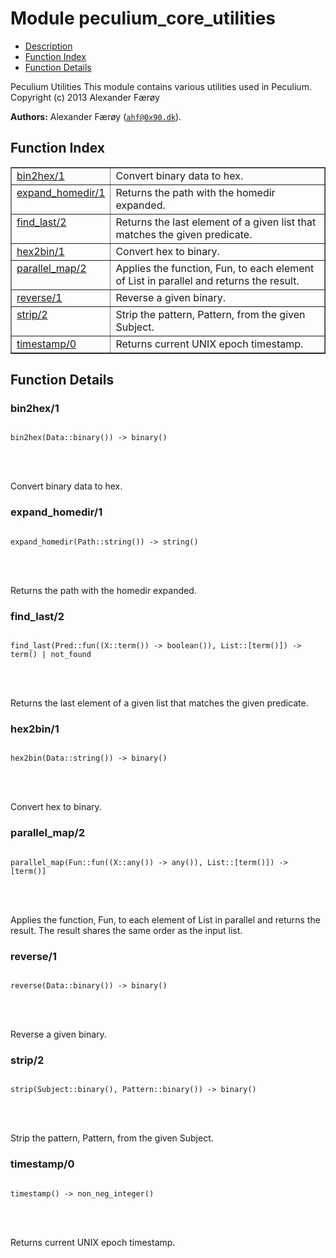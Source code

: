 

# Module peculium_core_utilities #
* [Description](#description)
* [Function Index](#index)
* [Function Details](#functions)


Peculium Utilities
This module contains various utilities used in Peculium.
Copyright (c)  2013 Alexander Færøy

__Authors:__ Alexander Færøy ([`ahf@0x90.dk`](mailto:ahf@0x90.dk)).
<a name="index"></a>

## Function Index ##


<table width="100%" border="1" cellspacing="0" cellpadding="2" summary="function index"><tr><td valign="top"><a href="#bin2hex-1">bin2hex/1</a></td><td>Convert binary data to hex.</td></tr><tr><td valign="top"><a href="#expand_homedir-1">expand_homedir/1</a></td><td>Returns the path with the homedir expanded.</td></tr><tr><td valign="top"><a href="#find_last-2">find_last/2</a></td><td>Returns the last element of a given list that matches the given predicate.</td></tr><tr><td valign="top"><a href="#hex2bin-1">hex2bin/1</a></td><td>Convert hex to binary.</td></tr><tr><td valign="top"><a href="#parallel_map-2">parallel_map/2</a></td><td>Applies the function, Fun, to each element of List in parallel and
returns the result.</td></tr><tr><td valign="top"><a href="#reverse-1">reverse/1</a></td><td>Reverse a given binary.</td></tr><tr><td valign="top"><a href="#strip-2">strip/2</a></td><td>Strip the pattern, Pattern, from the given Subject.</td></tr><tr><td valign="top"><a href="#timestamp-0">timestamp/0</a></td><td>Returns current UNIX epoch timestamp.</td></tr></table>


<a name="functions"></a>

## Function Details ##

<a name="bin2hex-1"></a>

### bin2hex/1 ###


<pre><code>
bin2hex(Data::binary()) -&gt; binary()
</code></pre>

<br></br>


Convert binary data to hex.
<a name="expand_homedir-1"></a>

### expand_homedir/1 ###


<pre><code>
expand_homedir(Path::string()) -&gt; string()
</code></pre>

<br></br>


Returns the path with the homedir expanded.
<a name="find_last-2"></a>

### find_last/2 ###


<pre><code>
find_last(Pred::fun((X::term()) -&gt; boolean()), List::[term()]) -&gt; term() | not_found
</code></pre>

<br></br>


Returns the last element of a given list that matches the given predicate.
<a name="hex2bin-1"></a>

### hex2bin/1 ###


<pre><code>
hex2bin(Data::string()) -&gt; binary()
</code></pre>

<br></br>


Convert hex to binary.
<a name="parallel_map-2"></a>

### parallel_map/2 ###


<pre><code>
parallel_map(Fun::fun((X::any()) -&gt; any()), List::[term()]) -&gt; [term()]
</code></pre>

<br></br>


Applies the function, Fun, to each element of List in parallel and
returns the result. The result shares the same order as the input list.
<a name="reverse-1"></a>

### reverse/1 ###


<pre><code>
reverse(Data::binary()) -&gt; binary()
</code></pre>

<br></br>


Reverse a given binary.
<a name="strip-2"></a>

### strip/2 ###


<pre><code>
strip(Subject::binary(), Pattern::binary()) -&gt; binary()
</code></pre>

<br></br>


Strip the pattern, Pattern, from the given Subject.
<a name="timestamp-0"></a>

### timestamp/0 ###


<pre><code>
timestamp() -&gt; non_neg_integer()
</code></pre>

<br></br>


Returns current UNIX epoch timestamp.
